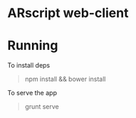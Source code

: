 # ARscript web-client

# Running
To install deps
> npm install && bower install

To serve the app
> grunt serve
